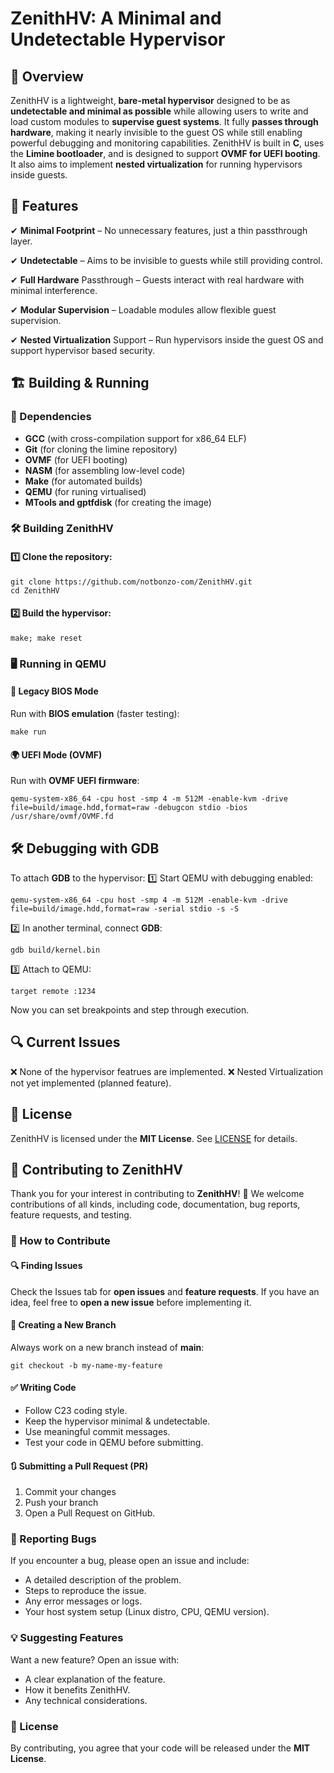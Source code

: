 # ZenithHV: A Minimal and Undetectable Hypervisor

## 📌 Overview

ZenithHV is a lightweight, **bare-metal hypervisor** designed to be as **undetectable and minimal as possible** while allowing users to write and load custom modules to **supervise guest systems**. It fully **passes through hardware**, making it nearly invisible to the guest OS while still enabling powerful debugging and monitoring capabilities.
ZenithHV is built in **C**, uses the **Limine bootloader**, and is designed to support **OVMF for UEFI booting**. It also aims to implement **nested virtualization** for running hypervisors inside guests.

## 🚀 Features

✔ **Minimal Footprint** – No unnecessary features, just a thin passthrough layer.

✔ **Undetectable** – Aims to be invisible to guests while still providing control.

✔ **Full Hardware** Passthrough – Guests interact with real hardware with minimal interference.

✔ **Modular Supervision** – Loadable modules allow flexible guest supervision.

✔ **Nested Virtualization** Support – Run hypervisors inside the guest OS and support hypervisor based security.


## 🏗 Building & Running

### 🔧 Dependencies

- **GCC** (with cross-compilation support for x86_64 ELF)
- **Git** (for cloning the limine repository)
- **OVMF** (for UEFI booting)
- **NASM** (for assembling low-level code)
- **Make** (for automated builds)
- **QEMU** (for runing virtualised)
- **MTools and gptfdisk** (for creating the image)

### 🛠 Building ZenithHV

#### 1️⃣ Clone the repository:

```
git clone https://github.com/notbonzo-com/ZenithHV.git
cd ZenithHV
```

#### 2️⃣ Build the hypervisor:

```
make; make reset
```

### 🖥 Running in QEMU

#### 🏴 Legacy BIOS Mode

Run with **BIOS emulation** (faster testing):

```
make run
```

#### 🌍 UEFI Mode (OVMF)

Run with **OVMF UEFI firmware**:

```
qemu-system-x86_64 -cpu host -smp 4 -m 512M -enable-kvm -drive file=build/image.hdd,format=raw -debugcon stdio -bios /usr/share/ovmf/OVMF.fd
```

## 🛠 Debugging with GDB

To attach **GDB** to the hypervisor: 1️⃣ Start QEMU with debugging enabled:

```
qemu-system-x86_64 -cpu host -smp 4 -m 512M -enable-kvm -drive file=build/image.hdd,format=raw -serial stdio -s -S
```

2️⃣ In another terminal, connect **GDB**:

```
gdb build/kernel.bin
```

3️⃣ Attach to QEMU:

```
target remote :1234
```

Now you can set breakpoints and step through execution.

## 🔍 Current Issues

❌ None of the hypervisor featrues are implemented.
❌ Nested Virtualization not yet implemented (planned feature).

## 📜 License

ZenithHV is licensed under the **MIT License**. See [LICENSE](LICENSE.md) for details.

## 🤝 Contributing to ZenithHV

Thank you for your interest in contributing to **ZenithHV**! 🎉
We welcome contributions of all kinds, including code, documentation, bug reports, feature requests, and testing.

### 📌 How to Contribute

#### 🔍 Finding Issues

Check the Issues tab for **open issues** and **feature requests**.
If you have an idea, feel free to **open a new issue** before implementing it.

#### 🔀 Creating a New Branch

Always work on a new branch instead of **main**:

```
git checkout -b my-name-my-feature
```

#### ✅ Writing Code

- Follow C23 coding style.
- Keep the hypervisor minimal & undetectable.
- Use meaningful commit messages.
- Test your code in QEMU before submitting.

#### 🔃 Submitting a Pull Request (PR)

1. Commit your changes
2. Push your branch
3. Open a Pull Request on GitHub.

### 📝 Reporting Bugs

If you encounter a bug, please open an issue and include:

- A detailed description of the problem.
- Steps to reproduce the issue.
- Any error messages or logs.
- Your host system setup (Linux distro, CPU, QEMU version).

### 💡 Suggesting Features

Want a new feature? Open an issue with:

- A clear explanation of the feature.
- How it benefits ZenithHV.
- Any technical considerations.

### 📜 License

By contributing, you agree that your code will be released under the **MIT License**.

